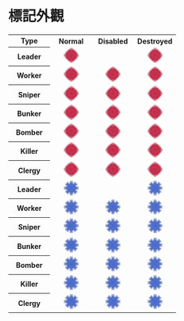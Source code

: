 # 標記外觀

<table width="100%">
  <tr>
    <th align="center" width="25%">
      Type
    </th>
    <th align="center" width="25%">
      Normal
    </th>
    <th align="center" width="25%">
      Disabled
    </th>
    <th align="center" width="25%">
      Destroyed
    </th>
  </tr>
  <tr>
    <th>Leader</th>
    <td align="center">
      <img src="../assets/svg/role-marks/player-1.svg#source" width="30" height="30" alt="Player 1's source mark" />
    </td>
    <td align="center"></td>
    <td align="center">
      <img src="../assets/svg/role-marks/player-1.svg#destroyed-source" width="30" height="30" alt="Player 1's destroyed source mark" />
    </td>
  </tr>
  <tr>
    <th>Worker</th>
    <td align="center">
      <img src="../assets/svg/role-marks/player-1.svg#normal" width="30" height="30" alt="Player 1's normal mark" />
    </td>
    <td align="center">
      <img src="../assets/svg/role-marks/player-1.svg#disabled" width="30" height="30" alt="Player 1's disabled normal mark" />
    </td>
    <td align="center">
      <img src="../assets/svg/role-marks/player-1.svg#destroyed" width="30" height="30" alt="Player 1's destroyed normal mark" />
    </td>
  </tr>
  <tr>
    <th>Sniper</th>
    <td align="center">
      <img src="../assets/svg/role-marks/player-1.svg#sniper" width="30" height="30" alt="Player 1's sniper mark" />
    </td>
    <td align="center">
      <img src="../assets/svg/role-marks/player-1.svg#disabled-sniper" width="30" height="30" alt="Player 1's disabled sniper mark" />
    </td>
    <td align="center">
      <img src="../assets/svg/role-marks/player-1.svg#destroyed-sniper" width="30" height="30" alt="Player 1's destroyed sniper mark" />
    </td>
  </tr>
  <tr>
    <th>Bunker</th>
    <td align="center">
      <img src="../assets/svg/role-marks/player-1.svg#shield" width="30" height="30" alt="Player 1's shield mark" />
    </td>
    <td align="center">
      <img src="../assets/svg/role-marks/player-1.svg#disabled-shield" width="30" height="30" alt="Player 1's disabled shield mark" />
    </td>
    <td align="center">
      <img src="../assets/svg/role-marks/player-1.svg#destroyed-shield" width="30" height="30" alt="Player 1's destroyed shield mark" />
    </td>
  </tr>
  <tr>
    <th>Bomber</th>
    <td align="center">
      <img src="../assets/svg/role-marks/player-1.svg#bomber" width="30" height="30" alt="Player 1's bomber mark" />
    </td>
    <td align="center">
      <img src="../assets/svg/role-marks/player-1.svg#disabled-bomber" width="30" height="30" alt="Player 1's disabled bomber mark" />
    </td>
    <td align="center">
      <img src="../assets/svg/role-marks/player-1.svg#destroyed-bomber" width="30" height="30" alt="Player 1's destroyed bomber mark" />
    </td>
  </tr>
  <tr>
    <th>Killer</th>
    <td align="center">
      <img src="../assets/svg/role-marks/player-1.svg#killer" width="30" height="30" alt="Player 1's killer mark" />
    </td>
    <td align="center">
      <img src="../assets/svg/role-marks/player-1.svg#disabled-killer" width="30" height="30" alt="Player 1's disabled killer mark" />
    </td>
    <td align="center">
      <img src="../assets/svg/role-marks/player-1.svg#destroyed-killer" width="30" height="30" alt="Player 1's destroyed killer mark" />
    </td>
  </tr>
  <tr>
    <th>Clergy</th>
    <td align="center">
      <img src="../assets/svg/role-marks/player-1.svg#clergy" width="30" height="30" alt="Player 1's clergy mark" />
    </td>
    <td align="center">
      <img src="../assets/svg/role-marks/player-1.svg#disabled-clergy" width="30" height="30" alt="Player 1's disabled clergy mark" />
    </td>
    <td align="center">
      <img src="../assets/svg/role-marks/player-1.svg#destroyed-clergy" width="30" height="30" alt="Player 1's destroyed clergy mark" />
    </td>
  </tr>
  <tr>
    <th>Leader</th>
    <td align="center">
      <img src="../assets/svg/role-marks/player-2.svg#source" width="30" height="30" alt="Player 2's source mark" />
    </td>
    <td align="center"></td>
    <td align="center">
      <img src="../assets/svg/role-marks/player-2.svg#destroyed-source" width="30" height="30" alt="Player 2's destroyed source mark" />
    </td>
  </tr>
  <tr>
    <th>Worker</th>
    <td align="center">
      <img src="../assets/svg/role-marks/player-2.svg#normal" width="30" height="30" alt="Player 2's normal mark" />
    </td>
    <td align="center">
      <img src="../assets/svg/role-marks/player-2.svg#disabled" width="30" height="30" alt="Player 2's disabled normal mark" />
    </td>
    <td align="center">
      <img src="../assets/svg/role-marks/player-2.svg#destroyed" width="30" height="30" alt="Player 2's destroyed normal mark" />
    </td>
  </tr>
  <tr>
    <th>Sniper</th>
    <td align="center">
      <img src="../assets/svg/role-marks/player-2.svg#sniper" width="30" height="30" alt="Player 2's sniper mark" />
    </td>
    <td align="center">
      <img src="../assets/svg/role-marks/player-2.svg#disabled-sniper" width="30" height="30" alt="Player 2's disabled sniper mark" />
    </td>
    <td align="center">
      <img src="../assets/svg/role-marks/player-2.svg#destroyed-sniper" width="30" height="30" alt="Player 2's destroyed sniper mark" />
    </td>
  </tr>
  <tr>
    <th>Bunker</th>
    <td align="center">
      <img src="../assets/svg/role-marks/player-2.svg#shield" width="30" height="30" alt="Player 2's shield mark" />
    </td>
    <td align="center">
      <img src="../assets/svg/role-marks/player-2.svg#disabled-shield" width="30" height="30" alt="Player 2's disabled shield mark" />
    </td>
    <td align="center">
      <img src="../assets/svg/role-marks/player-2.svg#destroyed-shield" width="30" height="30" alt="Player 2's destroyed shield mark" />
    </td>
  </tr>
  <tr>
    <th>Bomber</th>
    <td align="center">
      <img src="../assets/svg/role-marks/player-2.svg#bomber" width="30" height="30" alt="Player 2's bomber mark" />
    </td>
    <td align="center">
      <img src="../assets/svg/role-marks/player-2.svg#disabled-bomber" width="30" height="30" alt="Player 2's disabled bomber mark" />
    </td>
    <td align="center">
      <img src="../assets/svg/role-marks/player-2.svg#destroyed-bomber" width="30" height="30" alt="Player 2's destroyed bomber mark" />
    </td>
  </tr>
  <tr>
    <th>Killer</th>
    <td align="center">
      <img src="../assets/svg/role-marks/player-2.svg#killer" width="30" height="30" alt="Player 2's killer mark" />
    </td>
    <td align="center">
      <img src="../assets/svg/role-marks/player-2.svg#disabled-killer" width="30" height="30" alt="Player 2's disabled killer mark" />
    </td>
    <td align="center">
      <img src="../assets/svg/role-marks/player-2.svg#destroyed-killer" width="30" height="30" alt="Player 2's destroyed killer mark" />
    </td>
  </tr>
  <tr>
    <th>Clergy</th>
    <td align="center">
      <img src="../assets/svg/role-marks/player-2.svg#clergy" width="30" height="30" alt="Player 2's clergy mark" />
    </td>
    <td align="center">
      <img src="../assets/svg/role-marks/player-2.svg#disabled-clergy" width="30" height="30" alt="Player 2's disabled clergy mark" />
    </td>
    <td align="center">
      <img src="../assets/svg/role-marks/player-2.svg#destroyed-clergy" width="30" height="30" alt="Player 2's destroyed clergy mark" />
    </td>
  </tr>
</table>
